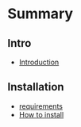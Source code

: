 # Summary

## Intro

* [Introduction](README.md)

## Installation

* [requirements](requirements.md)
* [How to install](how-to-install.md)

